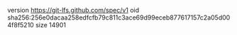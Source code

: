 version https://git-lfs.github.com/spec/v1
oid sha256:256e0dacaa258edfcfb79c811c3ace69d99eceb877617157c2a05d004f8f5210
size 14901
